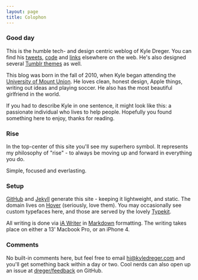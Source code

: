 ```yaml
---
layout: page
title: Colophon
---
```


### Good day

This is the humble tech- and design centric weblog of Kyle Dreger. You can find his [tweets](http://twitter.com/dreger), [code](http://github.com/dreger) and [links](http://pinboard.in/u:dreger) elsewhere on the web. He's also designed several [Tumblr themes](http://tumblr.com/themes/by/dregers) as well. 

This blog was born in the fall of 2010, when Kyle began attending the [University of Mount Union](http://mountunion.edu). He loves clean, honest design, Apple things, writing out ideas and playing soccer. He also has the most beautiful girlfriend in the world. 

If you had to describe Kyle in one sentence, it might look like this: a passionate individual who lives to help people. Hopefully you found something here to enjoy, thanks for reading. 

### Rise

In the top-center of this site you'll see my superhero symbol. It represents my philosophy of "rise" - to always be moving up and forward in everything you do. 

Simple, focused and everlasting.

### Setup

[GitHub](http://github.com) and [Jekyll](https://github.com/mojombo/jekyll/) generate this site - keeping it lightweight, and static. The domain lives on [Hover](http://hover.com) (seriously, love them). You may occasionally see custom typefaces here, and those are served by the lovely [Typekit](http://typekit.com). 

All writing is done via [iA Writer](http://www.iawriter.com/) in [Markdown](http://daringfireball.net/projects/markdown) formatting. The writing takes place on either a 13' Macbook Pro, or an iPhone 4.

### Comments

No built-in comments here, but feel free to email <hi@kyledreger.com> and you'll get something back within a day or two. Cool nerds can also open up an issue at [dreger/feedback](https://github.com/dreger/feedback/issues/new) on GitHub.
